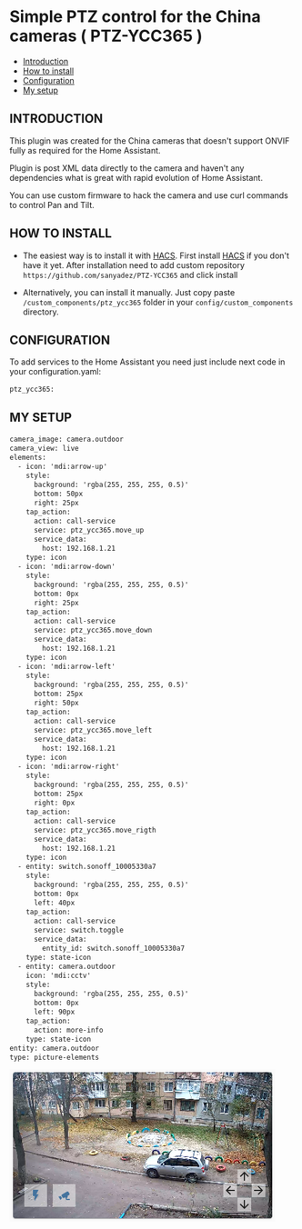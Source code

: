 # Simple PTZ control for the China cameras ( PTZ-YCC365 )


<!-- TOC -->

- [Introduction](#introduction)
- [How to install](#how-to-install)
- [Configuration](#configuration)
- [My setup](#my-setup)

<!-- /TOC -->

## INTRODUCTION

This plugin was created for the China cameras that doesn't support ONVIF fully as required for the Home Assistant.

Plugin is post XML data directly to the camera and haven't any dependencies what is great with rapid evolution of Home Assistant.

You can use custom firmware to hack the camera and use curl commands to control Pan and Tilt. 

## HOW TO INSTALL

- The easiest way is to install it with [HACS](https://hacs.xyz/). First install [HACS](https://hacs.xyz/) if you don't have it yet. After installation need to add custom repository `https://github.com/sanyadez/PTZ-YCC365` and click install

- Alternatively, you can install it manually. Just copy paste `/custom_components/ptz_ycc365` folder in your `config/custom_components` directory.

## CONFIGURATION

To add services to the Home Assistant you need just include next code in your configuration.yaml:

```
ptz_ycc365:
```


## MY SETUP

```
camera_image: camera.outdoor
camera_view: live
elements:
  - icon: 'mdi:arrow-up'
    style:
      background: 'rgba(255, 255, 255, 0.5)'
      bottom: 50px
      right: 25px
    tap_action:
      action: call-service
      service: ptz_ycc365.move_up
      service_data:
        host: 192.168.1.21
    type: icon
  - icon: 'mdi:arrow-down'
    style:
      background: 'rgba(255, 255, 255, 0.5)'
      bottom: 0px
      right: 25px
    tap_action:
      action: call-service
      service: ptz_ycc365.move_down
      service_data:
        host: 192.168.1.21
    type: icon
  - icon: 'mdi:arrow-left'
    style:
      background: 'rgba(255, 255, 255, 0.5)'
      bottom: 25px
      right: 50px
    tap_action:
      action: call-service
      service: ptz_ycc365.move_left
      service_data:
        host: 192.168.1.21
    type: icon
  - icon: 'mdi:arrow-right'
    style:
      background: 'rgba(255, 255, 255, 0.5)'
      bottom: 25px
      right: 0px
    tap_action:
      action: call-service
      service: ptz_ycc365.move_rigth
      service_data:
        host: 192.168.1.21
    type: icon
  - entity: switch.sonoff_10005330a7
    style:
      background: 'rgba(255, 255, 255, 0.5)'
      bottom: 0px
      left: 40px
    tap_action:
      action: call-service
      service: switch.toggle
      service_data:
        entity_id: switch.sonoff_10005330a7
    type: state-icon
  - entity: camera.outdoor
    icon: 'mdi:cctv'
    style:
      background: 'rgba(255, 255, 255, 0.5)'
      bottom: 0px
      left: 90px
    tap_action:
      action: more-info
    type: state-icon
entity: camera.outdoor
type: picture-elements
```


![](screenshot.png)